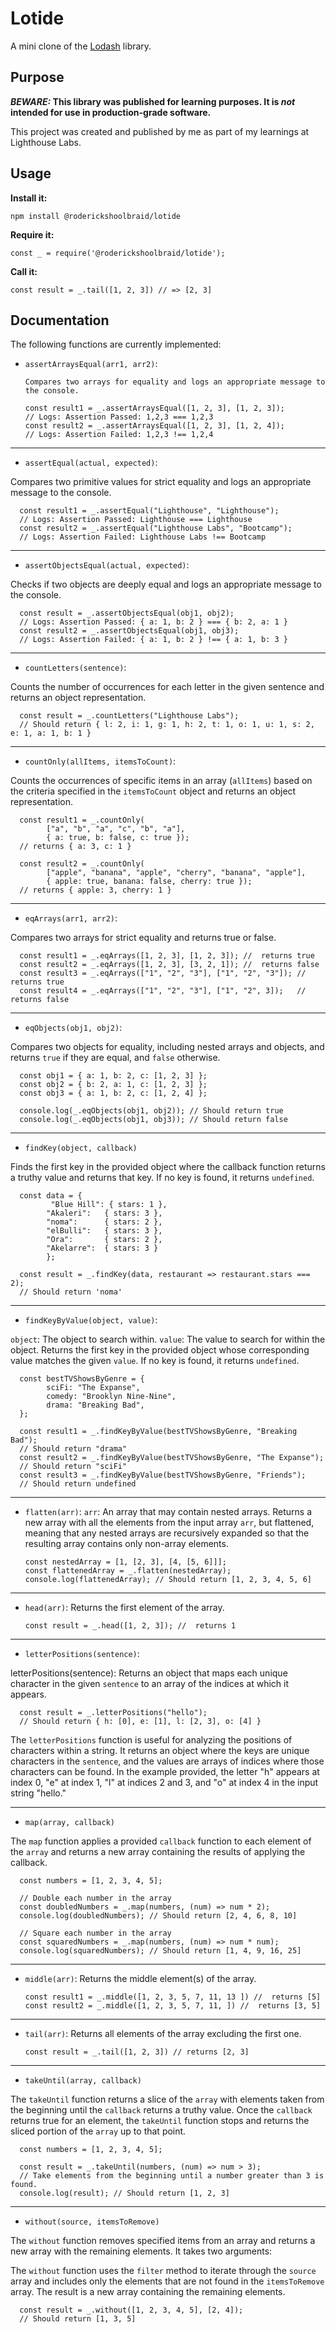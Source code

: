 # Lotide

A mini clone of the [Lodash](https://lodash.com) library.

## Purpose

**_BEWARE:_ This library was published for learning purposes. It is _not_ intended for use in production-grade software.**

This project was created and published by me as part of my learnings at Lighthouse Labs. 

## Usage

**Install it:**

`npm install @roderickshoolbraid/lotide`

**Require it:**

`const _ = require('@roderickshoolbraid/lotide');`

**Call it:**

`const result = _.tail([1, 2, 3]) // => [2, 3]`

## Documentation

The following functions are currently implemented:

* `assertArraysEqual(arr1, arr2)`: 

      Compares two arrays for equality and logs an appropriate message to the console.

      const result1 = _.assertArraysEqual([1, 2, 3], [1, 2, 3]); 
      // Logs: Assertion Passed: 1,2,3 === 1,2,3
      const result2 = _.assertArraysEqual([1, 2, 3], [1, 2, 4]); 
      // Logs: Assertion Failed: 1,2,3 !== 1,2,4
      
_________________________________________________________________________
* `assertEqual(actual, expected)`:

Compares two primitive values for strict equality and logs an appropriate message to the console.

      const result1 = _.assertEqual("Lighthouse", "Lighthouse"); 
      // Logs: Assertion Passed: Lighthouse === Lighthouse
      const result2 = _.assertEqual("Lighthouse Labs", "Bootcamp"); 
      // Logs: Assertion Failed: Lighthouse Labs !== Bootcamp

_________________________________________________________________________
* `assertObjectsEqual(actual, expected)`:

Checks if two objects are deeply equal and logs an appropriate message to the console.

      const result = _.assertObjectsEqual(obj1, obj2); 
      // Logs: Assertion Passed: { a: 1, b: 2 } === { b: 2, a: 1 }
      const result2 = _.assertObjectsEqual(obj1, obj3);
      // Logs: Assertion Failed: { a: 1, b: 2 } !== { a: 1, b: 3 }

_________________________________________________________________________
* `countLetters(sentence)`:

Counts the number of occurrences for each letter in the given sentence 
 and returns an object representation.

      const result = _.countLetters("Lighthouse Labs");
      // Should return { l: 2, i: 1, g: 1, h: 2, t: 1, o: 1, u: 1, s: 2, e: 1, a: 1, b: 1 }

_________________________________________________________________________
* `countOnly(allItems, itemsToCount)`:

Counts the occurrences of specific items in an array (`allItems`) 
based on the criteria specified in the `itemsToCount` object and returns an object
representation.

      const result1 = _.countOnly(
            ["a", "b", "a", "c", "b", "a"], 
            { a: true, b: false, c: true });
      // returns { a: 3, c: 1 }
      
      const result2 = _.countOnly(
            ["apple", "banana", "apple", "cherry", "banana", "apple"], 
            { apple: true, banana: false, cherry: true });
      // returns { apple: 3, cherry: 1 }

_________________________________________________________________________ 
* `eqArrays(arr1, arr2)`: 

Compares two arrays for strict equality and returns true or false.

      const result1 = _.eqArrays([1, 2, 3], [1, 2, 3]); //  returns true
      const result2 = _.eqArrays([1, 2, 3], [3, 2, 1]); //  returns false
      const result3 = _.eqArrays(["1", "2", "3"], ["1", "2", "3"]); //  returns true
      const result4 = _.eqArrays(["1", "2", "3"], ["1", "2", 3]);   //  returns false

_________________________________________________________________________
* `eqObjects(obj1, obj2)`:

 Compares two objects for equality, including nested arrays and objects, 
and returns `true` if they are equal, and `false` otherwise.

      const obj1 = { a: 1, b: 2, c: [1, 2, 3] };
      const obj2 = { b: 2, a: 1, c: [1, 2, 3] };
      const obj3 = { a: 1, b: 2, c: [1, 2, 4] };

      console.log(_.eqObjects(obj1, obj2)); // Should return true
      console.log(_.eqObjects(obj1, obj3)); // Should return false

_________________________________________________________________________
* `findKey(object, callback)`

 Finds the first key in the provided object where the callback function 
returns a truthy value and returns that key. If no key is found, it returns `undefined`.

      const data = {
             "Blue Hill": { stars: 1 },
            "Akaleri":   { stars: 3 },
            "noma":      { stars: 2 },
            "elBulli":   { stars: 3 },
            "Ora":       { stars: 2 },
            "Akelarre":  { stars: 3 }
            };

      const result = _.findKey(data, restaurant => restaurant.stars === 2);
      // Should return 'noma'

_________________________________________________________________________
* `findKeyByValue(object, value)`:

`object`: The object to search within.
`value`: The value to search for within the object.
Returns the first key in the provided object whose corresponding 
value matches the given `value`. If no key is found, it returns `undefined`.
  
      const bestTVShowsByGenre = {
            sciFi: "The Expanse",
            comedy: "Brooklyn Nine-Nine",
            drama: "Breaking Bad",
      };

      const result1 = _.findKeyByValue(bestTVShowsByGenre, "Breaking Bad"); 
      // Should return "drama"
      const result2 = _.findKeyByValue(bestTVShowsByGenre, "The Expanse"); 
      // Should return "sciFi"
      const result3 = _.findKeyByValue(bestTVShowsByGenre, "Friends"); 
      // Should return undefined

_________________________________________________________________________
* `flatten(arr)`:
`arr`: An array that may contain nested arrays.
Returns a new array with all the elements from the input array `arr`, 
but flattened, meaning that any nested arrays are recursively expanded 
so that the resulting array contains only non-array elements.

      const nestedArray = [1, [2, 3], [4, [5, 6]]];
      const flattenedArray = _.flatten(nestedArray);
      console.log(flattenedArray); // Should return [1, 2, 3, 4, 5, 6]

_________________________________________________________________________
* `head(arr)`: 
Returns the first element of the array.

      const result = _.head([1, 2, 3]); //  returns 1
_________________________________________________________________________
* `letterPositions(sentence)`: 

letterPositions(sentence): Returns an object that maps each unique character 
in the given `sentence` to an array of the indices at which it appears.

      const result = _.letterPositions("hello"); 
      // Should return { h: [0], e: [1], l: [2, 3], o: [4] }

The `letterPositions` function is useful for analyzing the positions of 
characters within a string. It returns an object where the keys are unique 
characters in the `sentence`, and the values are arrays of indices where 
those characters can be found. In the example provided, the letter "h" appears 
at index 0, "e" at index 1, "l" at indices 2 and 3, and "o" at index 4 in the 
input string "hello."

_________________________________________________________________________
* `map(array, callback)`

The `map` function applies a provided `callback` function to each element 
of the `array` and returns a new array containing the results of applying 
the callback.

      const numbers = [1, 2, 3, 4, 5];

      // Double each number in the array
      const doubledNumbers = _.map(numbers, (num) => num * 2);
      console.log(doubledNumbers); // Should return [2, 4, 6, 8, 10]

      // Square each number in the array
      const squaredNumbers = _.map(numbers, (num) => num * num);
      console.log(squaredNumbers); // Should return [1, 4, 9, 16, 25]

_________________________________________________________________________
* `middle(arr)`: 
Returns the middle element(s) of the array.

      const result1 = _.middle([1, 2, 3, 5, 7, 11, 13 ]) //  returns [5]
      const result2 = _.middle([1, 2, 3, 5, 7, 11, ]) //  returns [3, 5]

_________________________________________________________________________
* `tail(arr)`: 
 Returns all elements of the array excluding the first one.

      const result = _.tail([1, 2, 3]) // returns [2, 3]


_________________________________________________________________________
* `takeUntil(array, callback)`

The `takeUntil` function returns a slice of the `array` with elements taken 
from the beginning until the `callback` returns a truthy value. 
Once the `callback` returns true for an element, the `takeUntil` function stops 
and returns the sliced portion of the `array` up to that point.

      const numbers = [1, 2, 3, 4, 5];
      
      const result = _.takeUntil(numbers, (num) => num > 3);
      // Take elements from the beginning until a number greater than 3 is found.
      console.log(result); // Should return [1, 2, 3]

_________________________________________________________________________
* `without(source, itemsToRemove)`

The `without` function removes specified items from an array and returns a new 
array with the remaining elements. It takes two arguments:

The `without` function uses the `filter` method to iterate through the `source` 
array and includes only the elements that are not found in the `itemsToRemove` 
array. The result is a new array containing the remaining elements.


      const result = _.without([1, 2, 3, 4, 5], [2, 4]); 
      // Should return [1, 3, 5]
